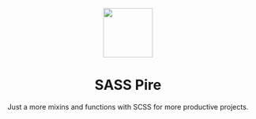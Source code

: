 <div align="center">
  <img src="https://github.com/krypton225/sass-pire/assets/73050798/6e7b551e-df7c-4a1c-b969-e97931252c3d?raw=true" width="100" align="center">

  # SASS Pire

  <p>Just a more mixins and functions with SCSS for more productive projects.</p>
</div>
